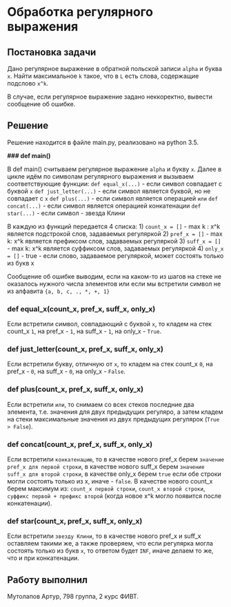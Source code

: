 # Обработка регулярного выражения

## Постановка задачи

Дано регулярное выражение в обратной польской записи ```alpha``` и буква ```x```. Найти максимальное ```k``` такое, что в ```L``` есть слова, содержащие подслово ```x^k```.

В случае, если регулярное выражение задано неккоректно, вывести сообщение об ошибке.

## Решение

Решение находится в файле main.py, реализовано на python 3.5.

<b>
### def main()
</b>

В def main() считываем регулярное выражение ```alpha``` и букву ```x```. Далее в цикле идём по символам регулярного выражения и вызываем соответствующие функции:
	```def equal_x(...)``` - если символ совпадает с буквой ```x```
	```def just_letter(...)``` - если символ является буквой, но не совпадает с ```x```
	```def plus(...)``` - если символ является операцией ```или```
	```def concat(...)``` - если символ является операцией конкатенации
	```def star(...)``` - если символ - звезда Клини

В каждую из функций передается 4 списка:
	1) ```count_x = []``` - max k : x^k является подстрокой слов, задаваемых регуляркой
    	2) ```pref_x = []``` - max k: x^k является префиксом слов, задаваемых регуляркой
    	3) ```suff_x = []``` - max k: x^k является суффиксом слов, задаваемых регуляркой
    	4) ```only_x = []``` - true - если слово, задаваемое регуляркой, может состоять только из букв x

Сообщение об ошибке выводим, если на каком-то из шагов на стеке не оказалось нужного числа элементов или если мы встретили символ не из алфавита ```{a, b, c, ., *, +, 1}```

### def equal_x(count_x, pref_x, suff_x, only_x)

Если встретили символ, совпадающий с буквой ```x```, то кладем на стек count_x ```1```, на pref_x - ```1```, на suff_x - ```1```, на only_x - ```True```. 

### def just_letter(count_x, pref_x, suff_x, only_x)

Если встретили букву, отличную от ```x```, то кладем на стек count_x ```0```, на pref_x - ```0```, на suff_x - ```0```, на only_x - ```False```. 

### def plus(count_x, pref_x, suff_x, only_x)

Если встретили ```или```, то снимаем со всех стеков последние два элемента, т.е. значения для двух предыдущих регуляро, а затем кладем на стеки максимальные значения из двух предыдущих регулярок (```True > False```). 

### def concat(count_x, pref_x, suff_x, only_x)

Если встретили ```конкатенацию```, то в качестве нового pref_x берем ```значение pref_x для первой строки```, в качестве нового suff_x берем ```значение suff_x для второй строки```, в качестве only_x берем ```true``` если обе строки могли состоять только из x, иначе - ```false```. В качестве нового count_x берем максимум из: ```count_x первой строки```, ```count_x второй строки```, ```суффикс первой + префикс второй``` (когда новое x^k могло появится после конкатенации).

### def star(count_x, pref_x, suff_x, only_x)

Если встретили ```звезду Клини```, то в качестве нового pref_x и suff_x оставляем такими же, а также проверяем, что если регулярка могла состоять только из букв ```x```, то ответом будет ```INF```, иначе делаем то же, что и при конкатенации.

## Работу выполнил

Мутолапов Артур, 798 группа, 2 курс ФИВТ.
